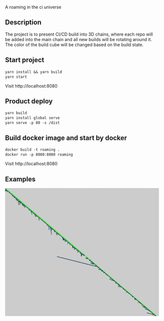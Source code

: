 A roaming in the ci universe

## Description
The project is to present CI/CD build into 3D chains, where each repo will be added into the main chain and all new builds will be rotating around it. 
The color of the build cube will be changed based on the build state.

## Start project
```
yarn install && yarn build 
yarn start
```
Visit http://localhost:8080

## Product deploy
```
yarn build 
yarn install global serve
yarn serve -p 80 -s /dist
```

## Build docker image and start by docker
```
docker build -t roaming .
docker run -p 8080:8080 roaming
```
Visit http://localhost:8080

## Examples 
![Running Result](roaming.gif)
